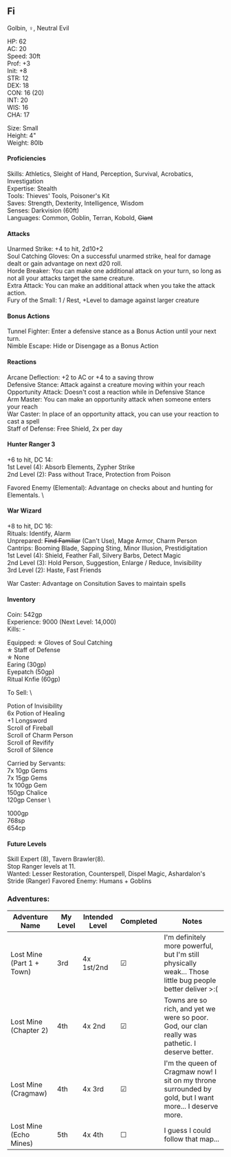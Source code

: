 ## Fi 
Golbin, ♀, Neutral Evil

HP: 62 \
AC: 20 \
Speed: 30ft \
Prof: +3 \
Init: +8 \
STR: 12 \
DEX: 18 \
CON: 16 (20) \
INT: 20 \
WIS: 16 \
CHA: 17

Size: Small \
Height: 4" \
Weight: 80lb 

#### Proficiencies
Skills: Athletics, Sleight of Hand, Perception, Survival, Acrobatics, Investigation \
Expertise: Stealth \
Tools: Thieves' Tools, Poisoner's Kit \
Saves: Strength, Dexterity, Intelligence, Wisdom \
Senses: Darkvision (60ft) \
Languages: Common, Goblin, Terran, Kobold, ~~Giant~~

#### Attacks
Unarmed Strike: +4 to hit, 2d10+2 \
Soul Catching Gloves: On a successful unarmed strike, heal for damage dealt or gain advantage on next d20 roll. \
Horde Breaker: You can make one additional attack on your turn, so long as not all your attacks target the same creature. \
Extra Attack: You can make an additional attack when you take the attack action. \
Fury of the Small: 1 / Rest, +Level to damage against larger creature

#### Bonus Actions
Tunnel Fighter: Enter a defensive stance as a Bonus Action until your next turn. \
Nimble Escape: Hide or Disengage as a Bonus Action 

#### Reactions
Arcane Deflection: +2 to AC or +4 to a saving throw \
Defensive Stance: Attack against a creature moving within your reach \
Opportunity Attack: Doesn't cost a reaction while in Defensive Stance \
Arm Master: You can make an opportunity attack when someone enters your reach \
War Caster: In place of an opportunity attack, you can use your reaction to cast a spell \
Staff of Defense: Free Shield, 2x per day

#### Hunter Ranger 3
+6 to hit, DC 14: \
1st Level (4): Absorb Elements, Zypher Strike \
2nd Level (2): Pass without Trace, Protection from Poison

Favored Enemy (Elemental): Advantage on checks about and hunting for Elementals. \

#### War Wizard
+8 to hit, DC 16: \
Rituals: Identify, Alarm \
Unprepared: ~~Find Familiar~~ (Can't Use), Mage Armor, Charm Person \
Cantrips: Booming Blade, Sapping Sting, Minor Illusion, Prestidigitation \
1st Level (4): Shield, Feather Fall, Silvery Barbs, Detect Magic \
2nd Level (3): Hold Person, Suggestion, Enlarge / Reduce, Invisibility \
3rd Level (2): Haste, Fast Friends

War Caster: Advantage on Consitution Saves to maintain spells

#### Inventory
Coin: 542gp \
Experience: 9000 (Next Level: 14,000) \
Kills: -

Equipped:
✯ Gloves of Soul Catching \
✯ Staff of Defense \
✯ None \
Earing (30gp) \
Eyepatch (50gp) \
Ritual Knfie (60gp) 

To Sell: \

Potion of Invisibility \
6x Potion of Healing \
+1 Longsword \
Scroll of Fireball \
Scroll of Charm Person \
Scroll of Revifify \
Scroll of Silence 

Carried by Servants: \
7x 10gp Gems \
7x 15gp Gems \
1x 100gp Gem \
150gp Chalice \
120gp Censer \

1000gp \
768sp \
654cp 

#### Future Levels
Skill Expert (8), Tavern Brawler(8). \
Stop Ranger levels at 11. \
Wanted: Lesser Restoration, Counterspell, Dispel Magic, Ashardalon's Stride (Ranger)
Favored Enemy: Humans + Goblins

### Adventures:
| Adventure Name           | My Level | Intended Level | Completed | Notes |
| ------------------------ | -------- | -------------- | --------- | --------- |
| Lost Mine (Part 1 + Town)| 3rd      | 4x 1st/2nd     | ☑ | I'm definitely more powerful, but I'm still physically weak... Those little bug people better deliver >:(|
| Lost Mine (Chapter 2)    | 4th      | 4x 2nd         | ☑ | Towns are so rich, and yet we were so poor. God, our clan really was pathetic. I deserve better. |
| Lost Mine (Cragmaw)      | 4th      | 4x 3rd         | ☑ | I'm the queen of Cragmaw now! I sit on my throne surrounded by gold, but I want more... I deserve more. |
| Lost Mine (Echo Mines)   | 5th      | 4x 4th         | ☐ | I guess I could follow that map... |

